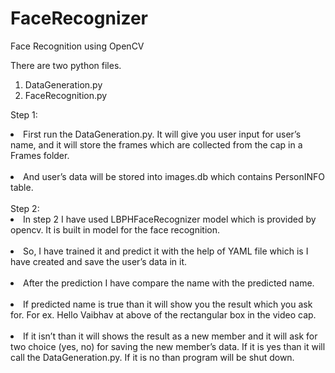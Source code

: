 # FaceRecognizer
Face Recognition using OpenCV

There are two python files.<br />
1. DataGeneration.py<br />
2. FaceRecognition.py<br />

Step 1:<br />
<li>First run the DataGeneration.py. It will give you user input for user’s name, and it will store the frames which are collected from
the cap in a Frames folder.</li><br />
<li>And user’s data will be stored into images.db which contains PersonINFO table.</li><br />
Step 2:<br />
<li>In step 2 I have used LBPHFaceRecognizer model which is provided by opencv. It is built in model for the face recognition.</li><br />
<li>So, I have trained it and predict it with the help of YAML file which is I have created and save the user’s data in it.</li><br />
<li>After the prediction I have compare the name with the predicted name.</li><br />
<li>If predicted name is true than it will show you the result which you ask for. For ex. Hello Vaibhav at above of the rectangular box in the video cap.</li><br />
<li>If it isn’t than it will shows the result as a new member and it will ask for two choice (yes, no) for saving the new member’s data. If it is yes than it will call the DataGeneration.py. If it is no than program will be shut down.</li><br />

